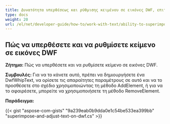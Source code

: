 ```yaml
---
title: Δυνατότητα υπερθέσεως και ρύθμισης κειμένου σε εικόνες DWF, επιτρέποντας έτσι κάποιο βαθμό επεξεργασίας της προκύπτουσας εξόδου απόδοσης
type: docs
weight: 20
url: /el/net/developer-guide/how-to/work-with-text/ability-to-superimpose-and-adjust-text-on-dwf-images/
---
```


## **Πώς να υπερθέσετε και να ρυθμίσετε κείμενο σε εικόνες DWF**

**Ζήτημα:** Πώς να υπερθέσετε και να ρυθμίσετε κείμενο σε εικόνες DWF.

**Συμβουλές:** Για να το κάνετε αυτό, πρέπει να δημιουργήσετε ένα DwfWhipText, να ορίσετε τις απαραίτητες παραμέτρους σε αυτό και να το προσθέσετε στο σχέδιο χρησιμοποιώντας τη μέθοδο AddElement, ή για να το αφαιρέσετε, μπορείτε να χρησιμοποιήσετε τη μέθοδο RemoveElement.

**Παράδειγμα:**

{{< gist "aspose-com-gists" "9a239eab0b9dda0e1c54be533ea399bb" "superimpose-and-adjust-text-on-dwf.cs" >}}
